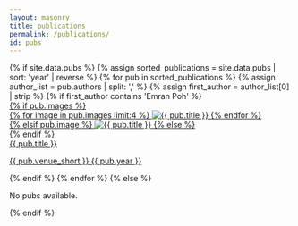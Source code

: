 ```yaml
---
layout: masonry
title: publications
permalink: /publications/
id: pubs
---
```


<div class="pubs-list" style="margin:0 auto;">
{% if site.data.pubs %}
  {% assign sorted_publications = site.data.pubs | sort: 'year' | reverse %}
  {% for pub in sorted_publications %}
    {% assign author_list = pub.authors | split: ',' %}
    {% assign first_author = author_list[0] | strip %}
    {% if first_author contains 'Emran Poh' %}
  <div class="pub-item">
     <a href="{{ pub.url | relative_url }}" class="pub-image-link">
        <div class="pub-image">
           {% if pub.images %}
           <div class="pub-image-gallery">
             {% for image in pub.images limit:4 %}
             <img src="{{ '/assets/images/projects/' | append: image | relative_url }}" alt="{{ pub.title }}">
             {% endfor %}
           </div>
           {% elsif pub.image %}
           <img src="{{ '/assets/images/projects/' | append: pub.image | relative_url }}" alt="{{ pub.title }}">
           {% else %}
           <div class="placeholder-image"></div>
           {% endif %}
        </div>
     </a>
     <a href="{{ pub.url | relative_url }}" class="pub-content">
        <div class="pub-header">
           <div class="pub-title">{{ pub.title }}</div>
           <p class="pub-authors">
             <!-- Authors removed since all publications are first-author -->
           </p>
           <p class="pub-venue">{{ pub.venue_short }} {{ pub.year }}</p>
        </div>
     </a>
  </div>
    {% endif %}
  {% endfor %}
{% else %}
  <p>No pubs available.</p>
{% endif %}
</div>

<script>
document.addEventListener('DOMContentLoaded', function() {
  const copyTriggers = document.querySelectorAll('.copy-trigger');
  
  copyTriggers.forEach(trigger => {
    trigger.addEventListener('click', function() {
      const citation = this.getAttribute('data-citation');
      navigator.clipboard.writeText(citation)
        .then(() => {
          // Visual feedback
          this.classList.add('copied');
          setTimeout(() => {
            this.classList.remove('copied');
          }, 1500);
        })
        .catch(err => {
          console.error('Failed to copy: ', err);
        });
    });
  });
});

document.addEventListener('DOMContentLoaded', function() {
   const filterButtons = document.querySelectorAll('.filter-btn');
   const pubs = document.querySelectorAll('.pub-item');
   
   filterButtons.forEach(button => {
   button.addEventListener('click', function() {
      const filter = this.getAttribute('data-filter');
      
      // Remove active class from all buttons
      filterButtons.forEach(btn => {
         btn.classList.remove('active');
      });
      
      // Add active class to clicked button
      this.classList.add('active');
      
      // Filter pubs
      pubs.forEach(project => {
         if (filter === 'all' || project.getAttribute('data-year') === filter) {
         project.style.display = 'flex';
         } else {
         project.style.display = 'none';
         }
      });
   });
   });
});

document.addEventListener('DOMContentLoaded', function() {
  var grid = document.querySelector('.pubs-list');
  if (grid) {
    new Masonry(grid, {
      itemSelector: '.pub-item',
      columnWidth: '.pub-item',
      percentPosition: true,
      gutter: 16
    });
  }
});
</script>